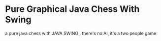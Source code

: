 # Pure Graphical Java Chess With Swing

a pure java chess with JAVA SWING , there's no AI, it's a two people game
